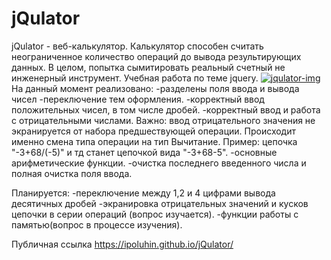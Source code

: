 # jQulator

jQulator - веб-калькулятор. Калькулятор способен считать неограниченное количество операций до вывода результирующих данных. В целом, попытка сымитировать реальный счетный не инженерный инструмент. Учебная работа по теме jquery.
<a href="https://ipoluhin.github.io/jQulator/"><img src="https://yadi.sk/i/iyguMR3KkRwV8Q" alt="jqulator-img" /></a>
На данный момент реализовано:
-разделены поля ввода и вывода чисел
-переключение тем оформления.
-корректный ввод положительных чисел, в том числе дробей.
-корректный ввод и работа с отрицательными числами. Важно: ввод отрицательного значения не экранируется от набора предшествующей операции. Происходит именно смена типа операции на тип Вычитание. Пример: цепочка "-3+68/(-5)" и тд станет цепочкой вида "-3+68-5".
-основные арифметические функции.
-очистка последнего введенного числа и полная очистка поля ввода.

Планируется:
-переключение между 1,2 и 4 цифрами вывода десятичных дробей
-экранировка отрицательных значений и кусков цепочки в серии операций (вопрос изучается).
-функции работы с памятью(вопрос в процессе изучения).

Публичная ссылка <https://ipoluhin.github.io/jQulator/>
